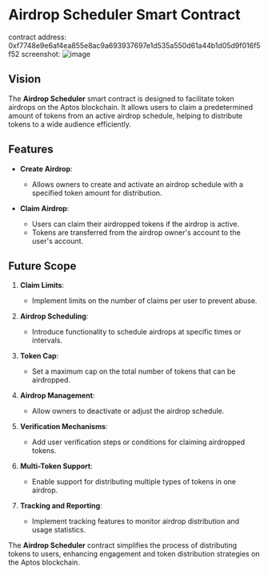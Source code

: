 # Airdrop Scheduler Smart Contract

contract address: 0xf7748e9e6af4ea855e8ac9a693937697e1d535a550d61a44b1d05d9f016f5f52
screenshot: 
![image](https://github.com/user-attachments/assets/6e36b3db-922d-46d7-8fd4-be2efb5d2910)


## Vision

The **Airdrop Scheduler** smart contract is designed to facilitate token airdrops on the Aptos blockchain. It allows users to claim a predetermined amount of tokens from an active airdrop schedule, helping to distribute tokens to a wide audience efficiently.

## Features

- **Create Airdrop**:

  - Allows owners to create and activate an airdrop schedule with a specified token amount for distribution.

- **Claim Airdrop**:
  - Users can claim their airdropped tokens if the airdrop is active.
  - Tokens are transferred from the airdrop owner's account to the user's account.

## Future Scope

1. **Claim Limits**:

   - Implement limits on the number of claims per user to prevent abuse.

2. **Airdrop Scheduling**:

   - Introduce functionality to schedule airdrops at specific times or intervals.

3. **Token Cap**:

   - Set a maximum cap on the total number of tokens that can be airdropped.

4. **Airdrop Management**:

   - Allow owners to deactivate or adjust the airdrop schedule.

5. **Verification Mechanisms**:

   - Add user verification steps or conditions for claiming airdropped tokens.

6. **Multi-Token Support**:

   - Enable support for distributing multiple types of tokens in one airdrop.

7. **Tracking and Reporting**:
   - Implement tracking features to monitor airdrop distribution and usage statistics.

The **Airdrop Scheduler** contract simplifies the process of distributing tokens to users, enhancing engagement and token distribution strategies on the Aptos blockchain.
